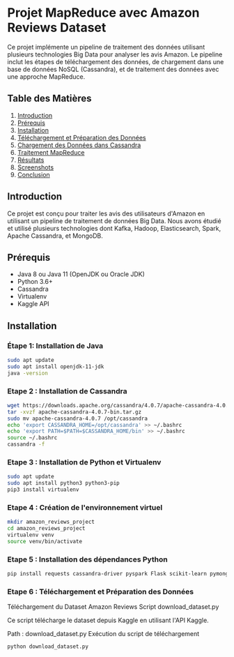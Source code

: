 # Projet MapReduce avec Amazon Reviews Dataset

Ce projet implémente un pipeline de traitement des données utilisant plusieurs technologies Big Data pour analyser les avis Amazon. Le pipeline inclut les étapes de téléchargement des données, de chargement dans une base de données NoSQL (Cassandra), et de traitement des données avec une approche MapReduce.

## Table des Matières

1. [Introduction](#introduction)
2. [Prérequis](#prérequis)
3. [Installation](#installation)
4. [Téléchargement et Préparation des Données](#téléchargement-et-préparation-des-données)
5. [Chargement des Données dans Cassandra](#chargement-des-données-dans-cassandra)
6. [Traitement MapReduce](#traitement-mapreduce)
7. [Résultats](#résultats)
8. [Screenshots](#screenshots)
9. [Conclusion](#conclusion)

## Introduction

Ce projet est conçu pour traiter les avis des utilisateurs d'Amazon en utilisant un pipeline de traitement de données Big Data. Nous avons étudié et utilisé plusieurs technologies dont Kafka, Hadoop, Elasticsearch, Spark, Apache Cassandra, et MongoDB.

## Prérequis

- Java 8 ou Java 11 (OpenJDK ou Oracle JDK)
- Python 3.6+
- Cassandra
- Virtualenv
- Kaggle API

## Installation

### Étape 1: Installation de Java

```bash
sudo apt update
sudo apt install openjdk-11-jdk
java -version
```

### Etape 2 : Installation de Cassandra
```bash
wget https://downloads.apache.org/cassandra/4.0.7/apache-cassandra-4.0.7-bin.tar.gz
tar -xvzf apache-cassandra-4.0.7-bin.tar.gz
sudo mv apache-cassandra-4.0.7 /opt/cassandra
echo 'export CASSANDRA_HOME=/opt/cassandra' >> ~/.bashrc
echo 'export PATH=$PATH=$CASSANDRA_HOME/bin' >> ~/.bashrc
source ~/.bashrc
cassandra -f
```
### Etape 3 :  Installation de Python et Virtualenv
```bash
sudo apt update
sudo apt install python3 python3-pip
pip3 install virtualenv
```
### Etape 4 :  Création de l'environnement virtuel
```bash
mkdir amazon_reviews_project
cd amazon_reviews_project
virtualenv venv
source venv/bin/activate
```

### Etape 5 :  Installation des dépendances Python
```bash
pip install requests cassandra-driver pyspark Flask scikit-learn pymongo kaggle
```

### Etape 6 : Téléchargement et Préparation des Données
Téléchargement du Dataset Amazon Reviews
Script download_dataset.py

Ce script télécharge le dataset depuis Kaggle en utilisant l'API Kaggle.

Path : download_dataset.py
Exécution du script de téléchargement

```
python download_dataset.py
```
